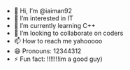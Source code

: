 - 👋 Hi, I’m @iaiman92
- 👀 I’m interested in IT
- 🌱 I’m currently learning C++
- 💞️ I’m looking to collaborate on coders
- 📫 How to reach me yahooooo
- 😄 Pronouns: 12344312
- ⚡ Fun fact: !!!!!!!im a good guy)

<!---
iaiman92/iaiman92 is a ✨ special ✨ repository because its `README.md` (this file) appears on your GitHub profile.
You can click the Preview link to take a look at your changes.
--->
